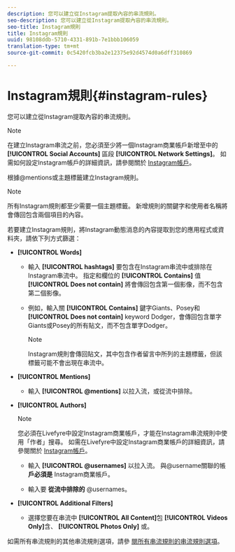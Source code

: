 ```yaml
---
description: 您可以建立從Instagram提取內容的串流規則。
seo-description: 您可以建立從Instagram提取內容的串流規則。
seo-title: Instagram規則
title: Instagram規則
uuid: 98108ddb-5710-4331-891b-7e1bbb106059
translation-type: tm+mt
source-git-commit: 0c5420fcb3ba2e12375e92d4574d0a6dff310869

---
```



# Instagram規則{#instagram-rules}

您可以建立從Instagram提取內容的串流規則。

>[!NOTE]
>
>在建立Instagram串流之前，您必須至少將一個Instagram商業帳戶新增至中的 **[!UICONTROL Social Accounts]** 區段 **[!UICONTROL Network Settings]**。 如需如何設定Instagram帳戶的詳細資訊，請參閱關於 [Instagram帳戶](../c-users-creating-accounts-with-studio-access/t-configure-social-accout-instagram/c-about-instagram-accounts.md#c_about_instagram_accounts)。

根據@mentions或主題標籤建立Instagram規則。

>[!NOTE]
>
>所有Instagram規則都至少需要一個主題標籤。 新增規則的關鍵字和使用者名稱將會傳回包含兩個項目的內容。

若要建立Instagram規則，將Instagram動態消息的內容提取到您的應用程式或資料夾，請依下列方式篩選：

* **[!UICONTROL Words]**

   * 輸入 **[!UICONTROL hashtags]** 要包含在Instagram串流中或排除在Instagram串流中。 指定和欄位的 **[!UICONTROL Contains]** 值 **[!UICONTROL Does not contain]** 將會傳回包含第一個影像，而不包含第二個影像。

   * 例如，輸入關 **[!UICONTROL Contains]** 鍵字Giants、Posey和 **[!UICONTROL Does not contain]** keyword Dodger，會傳回包含單字Giants或Posey的所有貼文，而不包含單字Dodger。

      >[!NOTE]
      >
      >Instagram規則會傳回貼文，其中包含作者留言中所列的主題標籤，但該標籤可能不會出現在串流中。

* **[!UICONTROL Mentions]**

   * 輸入 **[!UICONTROL @mentions]** 以拉入流，或從流中排除。

* **[!UICONTROL Authors]**

   >[!NOTE]
   >
   >您必須在Livefyre中設定Instagram商業帳戶，才能在Instagram串流規則中使用「作者」搜尋。 如需在Livefyre中設定Instagram商業帳戶的詳細資訊，請參閱關於 [Instagram帳戶](../c-users-creating-accounts-with-studio-access/t-configure-social-accout-instagram/c-about-instagram-accounts.md#c_about_instagram_accounts)。

   * 輸入 **[!UICONTROL @usernames]** 以拉入流。 與@username關聯的帳 **戶必須是** Instagram商業帳戶。

   * 輸入要 **從流中排除的** @usernames。

* **[!UICONTROL Additional Filters]**

   * 選擇您要在串流中 **[!UICONTROL All Content]**&#x200B;包 **[!UICONTROL Videos Only]**&#x200B;含、 **[!UICONTROL Photos Only]** 或。

如需所有串流規則的其他串流規則選項，請參 [閱所有串流規則的串流規則選項](../c-streams/c-stream-rule-options-for-all-stream-rules.md#c_stream_rule_options_for_all_stream_rules)。
